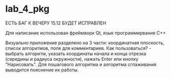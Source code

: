# lab_4_pkg

ЕСТЬ БАГ К ВЕЧЕРУ 15.12 БУДЕТ ИСПРАВЛЕН

Для написание использован фреймворк Qt, язык программирвания C++

Визуально приложение разделено на 3 части: координатная плоскость, список алгоритмов, поле для комментариев. 
Как пользоваться? - выбрать алгоритм, указать координаты начала и конца отрезка (середины и радиуса окружности), нажать Enter или кнопку "Нарисовать".
Для пошагового алгоритма и алгоритма сглаживания выводится пояснение их работы.
